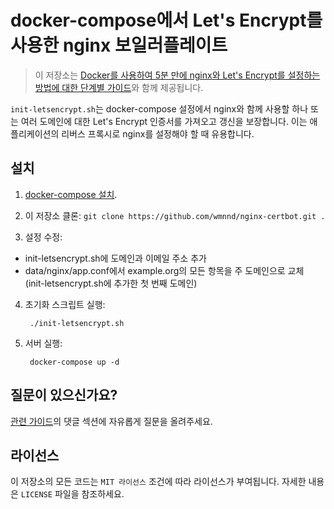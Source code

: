 # docker-compose에서 Let's Encrypt를 사용한 nginx 보일러플레이트

> 이 저장소는 [Docker를 사용하여 5분 만에 nginx와 Let's Encrypt를 설정하는 방법에 대한 단계별 가이드](https://medium.com/@pentacent/nginx-and-lets-encrypt-with-docker-in-less-than-5-minutes-b4b8a60d3a71)와 함께 제공됩니다.

`init-letsencrypt.sh`는 docker-compose 설정에서 nginx와 함께 사용할 하나 또는 여러 도메인에 대한 Let's Encrypt 인증서를 가져오고 갱신을 보장합니다.
이는 애플리케이션의 리버스 프록시로 nginx를 설정해야 할 때 유용합니다.

## 설치
1. [docker-compose 설치](https://docs.docker.com/compose/install/#install-compose).

2. 이 저장소 클론: `git clone https://github.com/wmnnd/nginx-certbot.git .`

3. 설정 수정:
- init-letsencrypt.sh에 도메인과 이메일 주소 추가
- data/nginx/app.conf에서 example.org의 모든 항목을 주 도메인으로 교체 (init-letsencrypt.sh에 추가한 첫 번째 도메인)

4. 초기화 스크립트 실행:

        ./init-letsencrypt.sh

5. 서버 실행:

        docker-compose up -d

## 질문이 있으신가요?
[관련 가이드](https://medium.com/@pentacent/nginx-and-lets-encrypt-with-docker-in-less-than-5-minutes-b4b8a60d3a71)의 댓글 섹션에 자유롭게 질문을 올려주세요.

## 라이선스
이 저장소의 모든 코드는 `MIT 라이선스` 조건에 따라 라이선스가 부여됩니다. 자세한 내용은 `LICENSE` 파일을 참조하세요.
